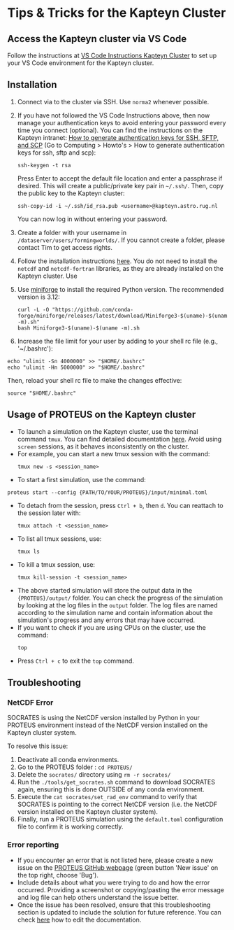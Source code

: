 # Tips & Tricks for the Kapteyn Cluster

## Access the Kapteyn cluster via VS Code

Follow the instructions at [VS Code Instructions Kapteyn Cluster](https://docs.google.com/document/d/1Hm1J8x9CQ10dnyDJo1iohZHU6go_hxiUR7gTD2csv-M/edit?usp=sharing) to set up your VS Code environment for the Kapteyn cluster.

## Installation

1. Connect via to the cluster via SSH. Use `norma2` whenever possible.

2. If you have not followed the VS Code Instructions above, then now manage your authentication keys to avoid entering your password every time you connect (optional). You can find the instructions on the Kapteyn intranet: [How to generate authentication keys for SSH, SFTP, and SCP](https://www.astro.rug.nl/intranet/computing/index.php) (Go to Computing > Howto's > How to generate authentication keys for ssh, sftp and scp):

    ```console
    ssh-keygen -t rsa
    ```
    Press Enter to accept the default file location and enter a passphrase if desired. This will create a public/private key pair in `~/.ssh/`.
    Then, copy the public key to the Kapteyn cluster:
    ```console
    ssh-copy-id -i ~/.ssh/id_rsa.pub <username>@kapteyn.astro.rug.nl
    ```
    You can now log in without entering your password.

2. Create a folder with your username in `/dataserver/users/formingworlds/`. If you cannot create a folder, please contact Tim to get access rights.

3. Follow the installation instructions [here](./installation.md). You do not need to install the `netcdf` and `netcdf-fortran` libraries, as they are already installed on the Kapteyn cluster. Use

4. Use [miniforge](https://github.com/conda-forge/miniforge) to install the required Python version. The recommended version is 3.12:

    ```console
    curl -L -O "https://github.com/conda-forge/miniforge/releases/latest/download/Miniforge3-$(uname)-$(uname -m).sh"
    bash Miniforge3-$(uname)-$(uname -m).sh
    ```

5. Increase the file limit for your user by adding to your shell rc file (e.g., '~/.bashrc'):
```console
echo "ulimit -Sn 4000000" >> "$HOME/.bashrc"
echo "ulimit -Hn 5000000" >> "$HOME/.bashrc"
```
Then, reload your shell rc file to make the changes effective:
```console
source "$HOME/.bashrc"
```

## Usage of PROTEUS on the Kapteyn cluster

- To launch a simulation on the Kapteyn cluster, use the terminal command `tmux`. You can find detailed documentation [here](https://tmuxcheatsheet.com/). Avoid using `screen` sessions, as it behaves inconsistently on the cluster.
- For example, you can start a new tmux session with the command:
    ```console
    tmux new -s <session_name>
    ```
- To start a first simulation, use the command:
```console
proteus start --config {PATH/TO/YOUR/PROTEUS}/input/minimal.toml
```
- To detach from the session, press `Ctrl + b`, then `d`. You can reattach to the session later with:
    ```console
    tmux attach -t <session_name>
    ```
- To list all tmux sessions, use:
    ```console
    tmux ls
    ```
- To kill a tmux session, use:
    ```console
    tmux kill-session -t <session_name>
    ```
- The above started simulation will store the output data in the `{PROTEUS}/output/` folder. You can check the progress of the simulation by looking at the log files in the `output` folder. The log files are named according to the simulation name and contain information about the simulation's progress and any errors that may have occurred.
- If you want to check if you are using CPUs on the cluster, use the command:
    ```console
    top
    ```
- Press `Ctrl + c` to exit the `top` command.

## Troubleshooting

### NetCDF Error

SOCRATES is using the NetCDF version installed by Python in your PROTEUS environment instead of the NetCDF version installed on the Kapteyn cluster system.

To resolve this issue:

1. Deactivate all conda environments.
2. Go to the PROTEUS folder : `cd PROTEUS/`
3. Delete the `socrates/` directory using `rm -r socrates/`
4. Run the `./tools/get_socrates.sh` command to download SOCRATES again, ensuring this is done OUTSIDE of any conda environment.
5. Execute the `cat socrates/set_rad_env` command to verify that SOCRATES is pointing to the correct NetCDF version (i.e. the NetCDF version installed on the Kapteyn cluster system).
6. Finally, run a PROTEUS simulation using the `default.toml` configuration file to confirm it is working correctly.

### Error reporting
- If you encounter an error that is not listed here, please create a new issue on the [PROTEUS GitHub webpage](https://github.com/FormingWorlds/PROTEUS/issues) (green button 'New issue' on the top right, choose 'Bug').
- Include details about what you were trying to do and how the error occurred. Providing a screenshot or copying/pasting the error message and log file can help others understand the issue better.
- Once the issue has been resolved, ensure that this troubleshooting section is updated to include the solution for future reference. You can check [here](./CONTRIBUTING.md) how to edit the documentation.
